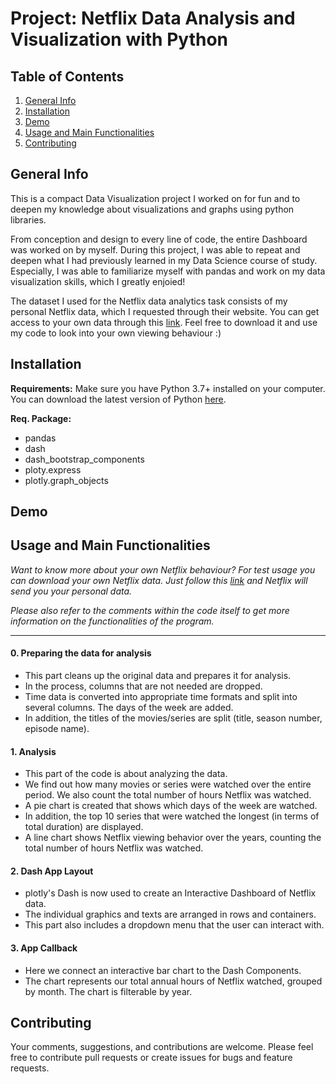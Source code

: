 # Project: Netflix Data Analysis and Visualization with Python

## Table of Contents
1. [General Info](#General-Info)
2. [Installation](#Installation)
3. [Demo](#Demo)
4. [Usage and Main Functionalities](#Usage-and-Main-Functionalities)
5. [Contributing](#Contributing)


## General Info
This is a compact Data Visualization project I worked on for fun and to deepen my knowledge about visualizations and graphs using python libraries.

From conception and design to every line of code, the entire Dashboard was worked on by myself. 
During this project, I was able to repeat and deepen what I had previously learned in my Data Science course of study. 
Especially, I was able to familiarize myself with pandas and work on my data visualization skills, which I greatly enjoied! 

The dataset I used for the Netflix data analytics task consists of my personal Netflix data, which I requested through their website. You can get access to your own data through this [link](https://www.netflix.com/account/getmyinfo). Feel free to download it and use my code to look into your own viewing behaviour :) 


## Installation

**Requirements:** 
Make sure you have Python 3.7+ installed on your computer. You can download the latest version of Python [here](https://www.python.org/downloads/). 

**Req. Package:**
* pandas
* dash
* dash_bootstrap_components
* ploty.express
* plotly.graph_objects


## Demo



## Usage and Main Functionalities

*Want to know more about your own Netflix behaviour? For test usage you can download your own Netflix data. Just follow this [link](https://www.netflix.com/account/getmyinfo) and Netflix will send you your personal data.*

*Please also refer to the comments within the code itself to get more information on the functionalities of the program.*

---
#### 0. Preparing the data for analysis
* This part cleans up the original data and prepares it for analysis. 
* In the process, columns that are not needed are dropped. 
* Time data is converted into appropriate time formats and split into several columns. The days of the week are added. 
* In addition, the titles of the movies/series are split (title, season number, episode name). 

#### 1. Analysis
* This part of the code is about analyzing the data. 
* We find out how many movies or series were watched over the entire period. We also count the total number of hours Netflix was watched. 
* A pie chart is created that shows which days of the week are watched. 
* In addition, the top 10 series that were watched the longest (in terms of total duration) are displayed. 
* A line chart shows Netflix viewing behavior over the years, counting the total number of hours Netflix was watched. 

#### 2. Dash App Layout
* plotly's Dash is now used to create an Interactive Dashboard of Netflix data. 
* The individual graphics and texts are arranged in rows and containers. 
* This part also includes a dropdown menu that the user can interact with. 

#### 3. App Callback 
* Here we connect an interactive bar chart to the Dash Components. 
* The chart represents our total annual hours of Netflix watched, grouped by month. The chart is filterable by year. 



## Contributing 
Your comments, suggestions, and contributions are welcome. 
Please feel free to contribute pull requests or create issues for bugs and feature requests.


